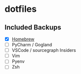 # dotfiles

## Included Backups

- [x] [Homebrew](/homebrew/)
- [ ] PyCharm / Gogland
- [ ] VSCode / sourcegraph Insiders
- [ ] Vim
- [ ] Pyenv
- [ ] Zsh
